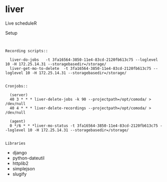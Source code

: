 liver
=====

Live scheduleR


Setup
~~~~~


Recording scripts::

  liver-do-jobs   -t 3fa16564-3850-11e4-83cd-2120fb613c75 --loglevel 10 -H 172.25.14.31 --storagebasedir=/storage/
  liver-get-mo-to-delete  -t 3fa16564-3850-11e4-83cd-2120fb613c75 --loglevel 10 -H 172.25.14.31 --storagebasedir=/storage/


Cronjobs::

  (server)
  40 3 * * * liver-delete-jobs -k 90 --projectpath=/opt/comoda/ > /dev/null
  40 4 * * * liver-delete-recordings --projectpath=/opt/comoda/ > /dev/null

  (agent)
  0 */6 * * *liver-mo-status -t 3fa16564-3850-11e4-83cd-2120fb613c75 --loglevel 10 -H 172.25.14.31 --storagebasedir=/storage/


Libraries
~~~~~~~~~

 * django
 * python-dateutil
 * httplib2
 * simplejson
 * slugify

